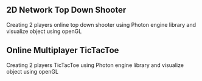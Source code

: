 ## 2D Network Top Down Shooter

Creating 2 players online top down shooter using Photon engine library and visualize object using openGL

## Online Multiplayer TicTacToe

Creating 2 players TicTacToe using Photon engine library and visualize object using openGL
